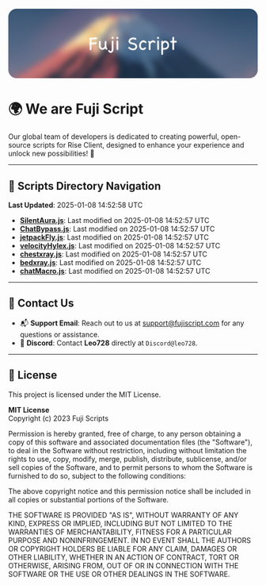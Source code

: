 ![Banner](.github/b.webp)

# 🌍 **We are Fuji Script**

Our global team of developers is dedicated to creating powerful, open-source scripts for Rise Client, designed to enhance your experience and unlock new possibilities! 🌟

---
<!-- SCRIPTS_NAVIGATION_START -->
## 📂 **Scripts Directory Navigation**

**Last Updated**: 2025-01-08 14:52:58 UTC

- **[SilentAura.js](scripts/SilentAura.js)**: Last modified on 2025-01-08 14:52:57 UTC
- **[ChatBypass.js](scripts/ChatBypass.js)**: Last modified on 2025-01-08 14:52:57 UTC
- **[jetpackFly.js](scripts/jetpackFly.js)**: Last modified on 2025-01-08 14:52:57 UTC
- **[velocityHylex.js](scripts/velocityHylex.js)**: Last modified on 2025-01-08 14:52:57 UTC
- **[chestxray.js](scripts/chestxray.js)**: Last modified on 2025-01-08 14:52:57 UTC
- **[bedxray.js](scripts/bedxray.js)**: Last modified on 2025-01-08 14:52:57 UTC
- **[chatMacro.js](scripts/chatMacro.js)**: Last modified on 2025-01-08 14:52:57 UTC

<!-- SCRIPTS_NAVIGATION_END -->

---

## 💬 **Contact Us**  
- 📬 **Support Email**: Reach out to us at [support@fujiscript.com](mailto:support@fujiscript.com) for any questions or assistance.  
- 💬 **Discord**: Contact **Leo728** directly at `Discord@leo728`.

---

## 📜 **License**

This project is licensed under the MIT License.  

**MIT License**  
Copyright (c) 2023 Fuji Scripts  

Permission is hereby granted, free of charge, to any person obtaining a copy of this software and associated documentation files (the "Software"), to deal in the Software without restriction, including without limitation the rights to use, copy, modify, merge, publish, distribute, sublicense, and/or sell copies of the Software, and to permit persons to whom the Software is furnished to do so, subject to the following conditions:  

The above copyright notice and this permission notice shall be included in all copies or substantial portions of the Software.  

THE SOFTWARE IS PROVIDED "AS IS", WITHOUT WARRANTY OF ANY KIND, EXPRESS OR IMPLIED, INCLUDING BUT NOT LIMITED TO THE WARRANTIES OF MERCHANTABILITY, FITNESS FOR A PARTICULAR PURPOSE AND NONINFRINGEMENT. IN NO EVENT SHALL THE AUTHORS OR COPYRIGHT HOLDERS BE LIABLE FOR ANY CLAIM, DAMAGES OR OTHER LIABILITY, WHETHER IN AN ACTION OF CONTRACT, TORT OR OTHERWISE, ARISING FROM, OUT OF OR IN CONNECTION WITH THE SOFTWARE OR THE USE OR OTHER DEALINGS IN THE SOFTWARE.  
